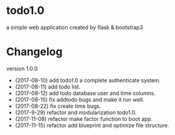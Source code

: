 # todo1.0
a simple web application created by flask & bootstrap3
# Changelog
version 1.0.0
- (2017-08-10) add todo1.0 a complete authenticate system.
- (2017-08-11) add todo list.
- (2017-08-12) add todo database user and time columns.
- (2017-08-15) fix addtodo bugs and make it run well.
- (2017-08-22) fix create time bugs.
- (2017-9-29) refactor and modularization todo1.0.
- (2017-11-08) refactor make factor function to boot app.
- (2017-11-15) refactor add blueprint and optimize file structure.

